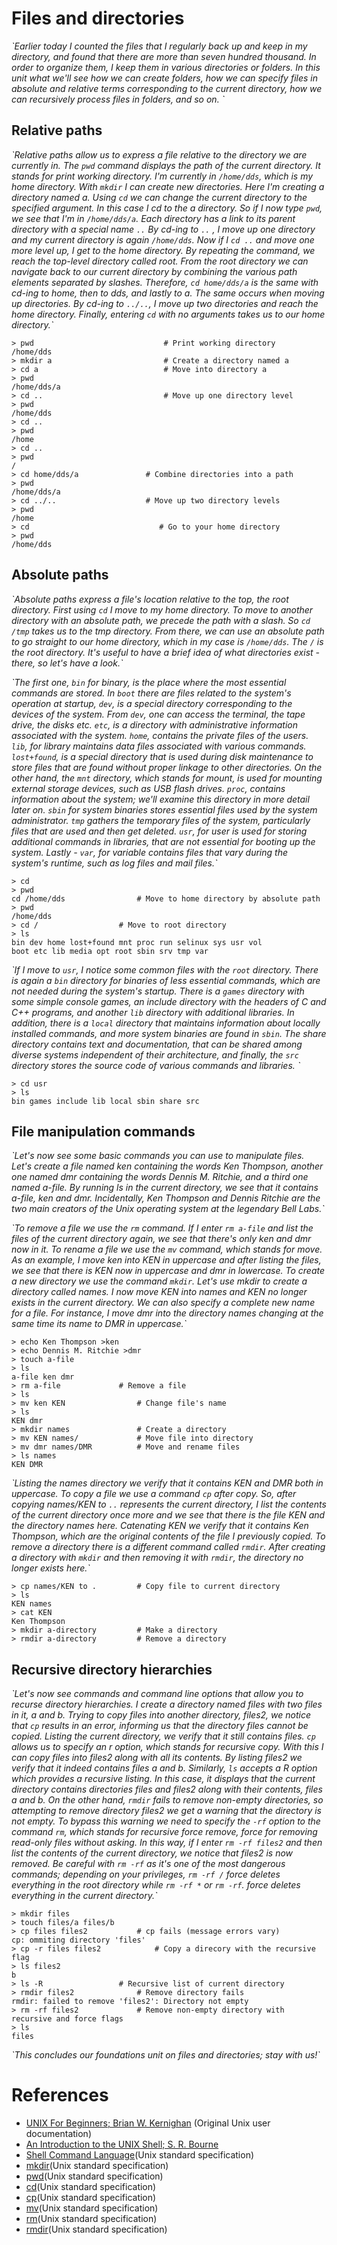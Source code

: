 # Files and directories

_\`Earlier today I counted the files that I regularly back up and keep in my directory, and found that there are more than seven hundred thousand. In order to organize them, I keep them in various directories or folders. In this unit what we'll see how we can create folders, how we can specify files in absolute and relative terms corresponding to the current directory, how we can recursively process files in folders, and so on. \`_

## Relative paths

_\`Relative paths allow us to express a file relative to the directory we are currently in. The `pwd` command displays the path of the current directory. It stands for print working directory. I'm currently in `/home/dds`, which is my home directory. With `mkdir` I can create new directories. Here I'm creating a directory named a. Using `cd` we can change the current directory to the specified argument. In this case I cd to the a directory. So if I now type `pwd`, we see that I'm in `/home/dds/a`. Each directory has a link to its parent directory with a special name `..` By cd-ing to `..` , I move up one directory and my current directory is again `/home/dds`. Now if I `cd ..` and move one more level up, I get to the home directory. By repeating the command, we reach the top-level directory called root. From the root directory we can navigate back to our current directory by combining the various path elements separated by slashes. Therefore, `cd home/dds/a` is the same with cd-ing to home, then to dds, and lastly to a. The same occurs when moving up directories. By cd-ing to `../..`, I move up two directories and reach the home directory. Finally, entering `cd` with no arguments takes us to our home directory.\`_

```
> pwd						      # Print working directory 
/home/dds
> mkdir a					      # Create a directory named a
> cd a						      # Move into directory a
> pwd
/home/dds/a
> cd ..							  # Move up one directory level
> pwd
/home/dds
> cd ..
> pwd
/home
> cd ..
> pwd
/
> cd home/dds/a				  # Combine directories into a path
> pwd
/home/dds/a
> cd ../..					  # Move up two directory levels
> pwd
/home
> cd						     # Go to your home directory
> pwd
/home/dds
```

## Absolute paths

_\`Absolute paths express a file's location relative to the top, the root directory. First using `cd` I move to my home directory. To move to another directory with an absolute path, we precede the path with a slash. So `cd /tmp` takes us to the tmp directory. From there, we can use an absolute path to go straight to our home directory, which in my case is `/home/dds`. The `/` is the root directory. It's useful to have a brief idea of what directories exist - there, so let's have a look.\`_

_\`The first one, `bin` for binary, is the place where the most essential commands are stored. In `boot` there are files related to the system's operation at startup, `dev`, is a special directory corresponding to the devices of the system. From `dev`, one can access the terminal, the tape drive, the disks etc. `etc`, is a directory with administrative information associated with the system. `home`, contains the private files of the users. `lib`, for library maintains data files associated with various commands. `lost+found`, is a special directory that is used during disk maintenance to store files that are found without proper linkage to other directories. On the other hand, the `mnt` directory, which stands for mount, is used for mounting external storage devices, such as USB flash drives. `proc`, contains information about the system; we'll examine this directory in more detail later on. `sbin` for system binaries stores essential files used by the system administrator. `tmp` gathers the temporary files of the system, particularly files that are used and then get deleted. `usr`, for user is used for storing additional commands in libraries, that are not essential for booting up the system. Lastly - `var`, for variable contains files that vary during the system's runtime, such as log files and mail files.\`_

```
> cd
> pwd
cd /home/dds				# Move to home directory by absolute path
> pwd
/home/dds
> cd /					# Move to root directory
> ls
bin dev home lost+found mnt proc run selinux sys usr vol
boot etc lib media opt root sbin srv tmp var
```

_\`If I move to `usr`, I notice some common files with the `root` directory. There is again a `bin` directory for binaries of less essential commands, which are not needed during the system's startup. There is a `games` directory with some simple console games, an include directory with the headers of C and C++ programs, and another `lib` directory with additional libraries. In addition, there is a `local` directory that maintains information about locally installed commands, and more system binaries are found in `sbin`. The share directory contains text and documentation, that can be shared among diverse systems independent of their architecture, and finally, the `src` directory stores the source code of various commands and libraries. \`_


```
> cd usr
> ls
bin games include lib local sbin share src
```

## File manipulation commands

_\`Let's now see some basic commands you can use to manipulate files. Let's create a file named ken containing the words Ken Thompson, another one named dmr containing the words Dennis M. Ritchie, and a third one named a-file. By running ls in the current directory, we see that it contains a-file, ken and dmr. Incidentally, Ken Thompson and Dennis Ritchie are the two main creators of the Unix operating system at the legendary Bell Labs.\`_


_\`To remove a file we use the `rm` command. If I enter `rm a-file` and list the files of the current directory again, we see that there's only ken and dmr now in it. To rename a file we use the `mv` command, which stands for move. As an example, I move ken into KEN in uppercase and after listing the files, we see that there is KEN now in uppercase and dmr in lowercase. To create a new directory we use the command `mkdir`. Let's use mkdir to create a directory called names. I now move KEN into names and KEN no longer exists in the current directory. We can also specify a complete new name for a file. For instance, I move dmr into the directory names changing at the same time its name to DMR in uppercase.\`_

```
> echo Ken Thompson >ken
> echo Dennis M. Ritchie >dmr
> touch a-file
> ls
a-file ken dmr
> rm a-file				# Remove a file
> ls
> mv ken KEN				# Change file's name
> ls
KEN dmr
> mkdir names				# Create a directory
> mv KEN names/				# Move file into directory
> mv dmr names/DMR			# Move and rename files
> ls names
KEN DMR
```

_\`Listing the names directory we verify that it contains KEN and DMR both in uppercase. To copy a file we use a command `cp` after copy. So, after copying names/KEN to `..` represents the current directory, I list the contents of the current directory once more and we see that there is the file KEN and the directory names here. Catenating KEN we verify that it contains Ken Thompson, which are the original contents of the file I previously copied. To remove a directory there is a different command called `rmdir`. After creating a directory with `mkdir` and then removing it with `rmdir`, the directory no longer exists here.\`_

```
> cp names/KEN to .			# Copy file to current directory
> ls
KEN names
> cat KEN
Ken Thompson
> mkdir a-directory			# Make a directory
> rmdir a-directory			# Remove a directory
```

## Recursive directory hierarchies

_\`Let's now see commands and command line options that allow you to recurse directory hierarchies. I create a directory named files with two files in it, a and b. Trying to copy files into another directory, files2, we notice that `cp` results in an error, informing us that the directory files cannot be copied. Listing the current directory, we verify that it still contains files. `cp` allows us to specify an r option, which stands for recursive copy. With this I can copy files into files2 along with all its contents. By listing files2 we verify that it indeed contains files a and b. Similarly, `ls` accepts a R option which provides a recursive listing. In this case, it displays that the current directory contains directories files and files2 along with their contents, files a and b. On the other hand, `rmdir` fails to remove non-empty directories, so attempting to remove directory files2 we get a warning that the directory is not empty. To bypass this warning we need to specify the `-rf` option to the command `rm`, which stands for recursive force remove, force for removing read-only files without asking. In this way, if I enter `rm -rf files2` and then list the contents of the current directory, we notice that files2 is now removed. Be careful with `rm -rf` as it's one of the most dangerous commands; depending on your privileges, `rm -rf /` force deletes everything in the root directory while `rm -rf *` or `rm -rf`. force deletes everything in the current directory.\`_

```
> mkdir files
> touch files/a files/b
> cp files files2			# cp fails (message errors vary)
cp: ommiting directory 'files'
> cp -r files files2			# Copy a direcory with the recursive flag
> ls files2
b
> ls -R					# Recursive list of current directory
> rmdir files2				# Remove directory fails
rmdir: failed to remove 'files2': Directory not empty
> rm -rf files2				# Remove non-empty directory with recursive and force flags
> ls
files
```

_\`This concludes our foundations unit on files and directories; stay with us!\`_

# References

- [UNIX For Beginners; Brian W. Kernighan](https://wolfram.schneider.org/bsd/7thEdManVol2/beginners/beginners.pdf) (Original Unix user documentation)
- [An Introduction to the UNIX Shell; S. R. Bourne](https://wolfram.schneider.org/bsd/7thEdManVol2/shell/shell.pdf)
- [Shell Command Language](https://pubs.opengroup.org/onlinepubs/9699919799/idx/shell.html)(Unix standard specification)
- [mkdir](https://pubs.opengroup.org/onlinepubs/9699919799/utilities/mkdir.html)(Unix standard specification) 
- [pwd](https://pubs.opengroup.org/onlinepubs/9699919799/utilities/pwd.html)(Unix standard specification) 
- [cd](https://pubs.opengroup.org/onlinepubs/9699919799/utilities/cd.html)(Unix standard specification) 
- [cp](https://pubs.opengroup.org/onlinepubs/9699919799/utilities/cp.html)(Unix standard specification) 
- [mv](https://pubs.opengroup.org/onlinepubs/9699919799/utilities/rm.html)(Unix standard specification)
- [rm](https://pubs.opengroup.org/onlinepubs/9699919799/utilities/rmdir.html)(Unix standard specification)
- [rmdir](https://pubs.opengroup.org/onlinepubs/9699919799/utilities/rmdir.html)(Unix standard specification)
